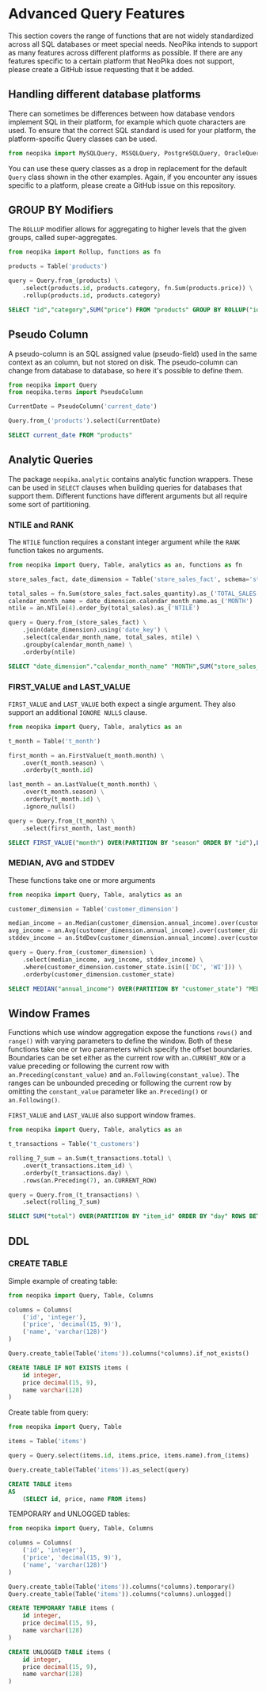 # Advanced Query Features

This section covers the range of functions that are not widely standardized across all SQL databases or meet special
needs. NeoPika intends to support as many features across different platforms as possible. If there are any features
specific to a certain platform that NeoPika does not support, please create a GitHub issue requesting that it be added.

## Handling different database platforms

There can sometimes be differences between how database vendors implement SQL in their platform, for example
which quote characters are used. To ensure that the correct SQL standard is used for your platform,
the platform-specific Query classes can be used.

```python
from neopika import MySQLQuery, MSSQLQuery, PostgreSQLQuery, OracleQuery, VerticaQuery
```

You can use these query classes as a drop in replacement for the default `Query` class shown in the other examples.
Again, if you encounter any issues specific to a platform, please create a GitHub issue on this repository.

## GROUP BY Modifiers

The `ROLLUP` modifier allows for aggregating to higher levels that the given groups, called super-aggregates.

```python
from neopika import Rollup, functions as fn

products = Table('products')

query = Query.from_(products) \
    .select(products.id, products.category, fn.Sum(products.price)) \
    .rollup(products.id, products.category)
```

```sql
SELECT "id","category",SUM("price") FROM "products" GROUP BY ROLLUP("id","category")
```

## Pseudo Column

A pseudo-column is an SQL assigned value (pseudo-field) used in the same context as an column, but not stored on disk.
The pseudo-column can change from database to database, so here it's possible to define them.

```python
from neopika import Query
from neopika.terms import PseudoColumn

CurrentDate = PseudoColumn('current_date')

Query.from_('products').select(CurrentDate)
```

```sql
SELECT current_date FROM "products"
```

## Analytic Queries

The package `neopika.analytic` contains analytic function wrappers. These can be used in `SELECT` clauses when
building queries for databases that support them. Different functions have different arguments but all require some sort
of partitioning.

### NTILE and RANK

The `NTILE` function requires a constant integer argument while the `RANK` function takes no arguments.

```python
from neopika import Query, Table, analytics as an, functions as fn

store_sales_fact, date_dimension = Table('store_sales_fact', schema='store'), Table('date_dimension')

total_sales = fn.Sum(store_sales_fact.sales_quantity).as_('TOTAL_SALES')
calendar_month_name = date_dimension.calendar_month_name.as_('MONTH')
ntile = an.NTile(4).order_by(total_sales).as_('NTILE')

query = Query.from_(store_sales_fact) \
    .join(date_dimension).using('date_key') \
    .select(calendar_month_name, total_sales, ntile) \
    .groupby(calendar_month_name) \
    .orderby(ntile)
```

```sql
SELECT "date_dimension"."calendar_month_name" "MONTH",SUM("store_sales_fact"."sales_quantity") "TOTAL_SALES",NTILE(4) OVER(PARTITION BY  ORDER BY SUM("store_sales_fact"."sales_quantity")) "NTILE" FROM "store"."store_sales_fact" JOIN "date_dimension" USING ("date_key") GROUP BY "date_dimension"."calendar_month_name" ORDER BY NTILE(4) OVER(PARTITION BY  ORDER BY SUM("store_sales_fact"."sales_quantity"))
```

### FIRST_VALUE and LAST_VALUE

`FIRST_VALUE` and `LAST_VALUE` both expect a single argument. They also support an additional `IGNORE NULLS`
clause.

```python
from neopika import Query, Table, analytics as an

t_month = Table('t_month')

first_month = an.FirstValue(t_month.month) \
    .over(t_month.season) \
    .orderby(t_month.id)

last_month = an.LastValue(t_month.month) \
    .over(t_month.season) \
    .orderby(t_month.id) \
    .ignore_nulls()

query = Query.from_(t_month) \
    .select(first_month, last_month)
```

```sql
SELECT FIRST_VALUE("month") OVER(PARTITION BY "season" ORDER BY "id"),LAST_VALUE("month" IGNORE NULLS) OVER(PARTITION BY "season" ORDER BY "id") FROM "t_month"
```

### MEDIAN, AVG and STDDEV

These functions take one or more arguments

```python
from neopika import Query, Table, analytics as an

customer_dimension = Table('customer_dimension')

median_income = an.Median(customer_dimension.annual_income).over(customer_dimension.customer_state).as_('MEDIAN')
avg_income = an.Avg(customer_dimension.annual_income).over(customer_dimension.customer_state).as_('AVG')
stddev_income = an.StdDev(customer_dimension.annual_income).over(customer_dimension.customer_state).as_('STDDEV')

query = Query.from_(customer_dimension) \
    .select(median_income, avg_income, stddev_income) \
    .where(customer_dimension.customer_state.isin(['DC', 'WI'])) \
    .orderby(customer_dimension.customer_state)
```

```sql
SELECT MEDIAN("annual_income") OVER(PARTITION BY "customer_state") "MEDIAN",AVG("annual_income") OVER(PARTITION BY "customer_state") "AVG",STDDEV("annual_income") OVER(PARTITION BY "customer_state") "STDDEV" FROM "customer_dimension" WHERE "customer_state" IN ('DC','WI') ORDER BY "customer_state"
```

## Window Frames

Functions which use window aggregation expose the functions `rows()` and `range()` with varying parameters to define
the window. Both of these functions take one or two parameters which specify the offset boundaries. Boundaries can be
set either as the current row with `an.CURRENT_ROW` or a value preceding or following the current row with
`an.Preceding(constant_value)` and `an.Following(constant_value)`. The ranges can be unbounded preceding or
following the current row by omitting the `constant_value` parameter like `an.Preceding()` or `an.Following()`.

`FIRST_VALUE` and `LAST_VALUE` also support window frames.

```python
from neopika import Query, Table, analytics as an

t_transactions = Table('t_customers')

rolling_7_sum = an.Sum(t_transactions.total) \
    .over(t_transactions.item_id) \
    .orderby(t_transactions.day) \
    .rows(an.Preceding(7), an.CURRENT_ROW)

query = Query.from_(t_transactions) \
    .select(rolling_7_sum)
```

```sql
SELECT SUM("total") OVER(PARTITION BY "item_id" ORDER BY "day" ROWS BETWEEN 7 PRECEDING AND CURRENT ROW) FROM "t_customers"
```

## DDL

### CREATE TABLE

Simple example of creating table:

```python
from neopika import Query, Table, Columns

columns = Columns(
    ('id', 'integer'),
    ('price', 'decimal(15, 9)'),
    ('name', 'varchar(128)')
)

Query.create_table(Table('items')).columns(*columns).if_not_exists()
```

```sql
CREATE TABLE IF NOT EXISTS items (
    id integer,
    price decimal(15, 9),
    name varchar(128)
)
```

Create table from query:

```python
from neopika import Query, Table

items = Table('items')

query = Query.select(items.id, items.price, items.name).from_(items)

Query.create_table(Table('items')).as_select(query)
```

```sql
CREATE TABLE items
AS
    (SELECT id, price, name FROM items)
```

TEMPORARY and UNLOGGED tables:

```python
from neopika import Query, Table, Columns

columns = Columns(
    ('id', 'integer'),
    ('price', 'decimal(15, 9)'),
    ('name', 'varchar(128)')
)

Query.create_table(Table('items')).columns(*columns).temporary()
Query.create_table(Table('items')).columns(*columns).unlogged()
```

```sql
CREATE TEMPORARY TABLE items (
    id integer,
    price decimal(15, 9),
    name varchar(128)
)

CREATE UNLOGGED TABLE items (
    id integer,
    price decimal(15, 9),
    name varchar(128)
)
``` 